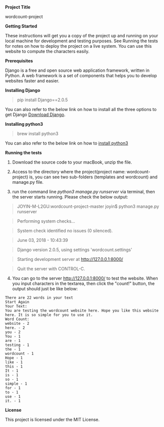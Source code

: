 **Project Title**

wordcount-project

**Getting Started**

These instructions will get you a copy of the project up and running on your local machine for development and testing purposes. See Running the tests for notes on how to deploy the project on a live system.
You can use this website to compute the characters easily.

**Prerequisites**

Django is a free and open source web application framework, written in Python. A web framework is a set of components that helps you to develop websites faster and easier.

**Installing Django**

> pip install Django==2.0.5

You can also refer to the below link on how to install all the three options to get Django [Download Django](https://www.djangoproject.com/download/).

**Installing python3**

> brew install python3

You can also refer to the below link on how to [install python3](http://programwithus.com/learn-to-code/install-python3-mac/)

**Running the tests**

1. Download the source code to your macBook, unzip the file.

2. Access to the directory where the project(project name: wordcount-project) is, you can see two sub-folders (templates and wordcount) and manage.py file.

3. run the command line *python3 manage.py runserver* via terminal, then the server starts running. Please check the below output:

> JOYIN-M-L2GU:wordcount-project-master joyin$ python3 manage.py runserver

> Performing system checks...

> System check identified no issues (0 silenced).

> June 03, 2018 - 10:43:39

> Django version 2.0.5, using settings 'wordcount.settings'

> Starting development server at http://127.0.0.1:8000/

> Quit the server with CONTROL-C.

4. You can go to the server http://127.0.0.1:8000/ to test the website. When you input characters in the textarea, then click the "count!" button, the output should just be like below:

```
There are 22 words in your text
Start Again
Your Text:
You are testing the wordcount website here. Hope you like this website here. It is so simple for you to use it.
Word Count:
website - 2 
here. - 2 
you - 2 
You - 1 
are - 1 
testing - 1 
the - 1 
wordcount - 1 
Hope - 1 
like - 1 
this - 1 
It - 1 
is - 1 
so - 1 
simple - 1 
for - 1 
to - 1 
use - 1 
it. - 1 
```
**License**

This project is licensed under the MIT License.
